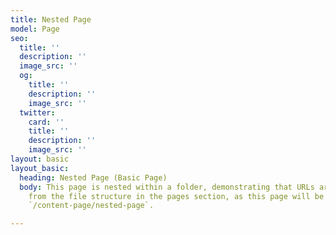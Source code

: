 ```yaml
---
title: Nested Page
model: Page
seo:
  title: ''
  description: ''
  image_src: ''
  og:
    title: ''
    description: ''
    image_src: ''
  twitter:
    card: ''
    title: ''
    description: ''
    image_src: ''
layout: basic
layout_basic:
  heading: Nested Page (Basic Page)
  body: This page is nested within a folder, demonstrating that URLs are built automatically
    from the file structure in the pages section, as this page will be available at
    `/content-page/nested-page`.

---
```

